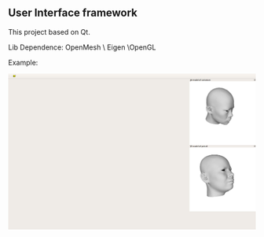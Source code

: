 ## User Interface framework
This project based on Qt.

Lib Dependence: OpenMesh \ Eigen \OpenGL

Example:

<img src = 'example.png' width = "1000px"/>
